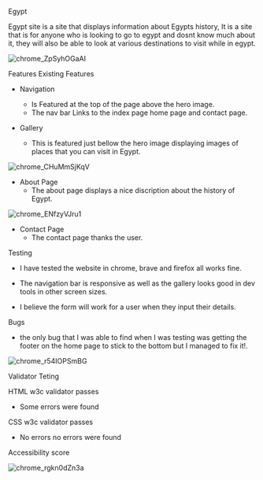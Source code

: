 Egypt

Egypt site is a site that displays information about Egypts history, It is a site that is for anyone who is looking to go to egypt and dosnt know much about it, they will also be able to look at various destinations to visit while in egypt.

![chrome_ZpSyhOGaAI](https://user-images.githubusercontent.com/43074374/139560568-8b8dd3d2-4070-4bb0-9add-21ff5f842ec5.png)

Features 
Existing Features
 - Navigation
   - Is Featured at the top of the page above the hero image.
   - The nav bar Links to the index page home page and contact page.

- Gallery 
    - This is featured just bellow the hero image displaying images of places that you can visit in Egypt.

![chrome_CHuMmSjKqV](https://user-images.githubusercontent.com/43074374/139554126-7d5fd890-14ff-4b4d-a515-a82034c0a626.png)
  
- About Page 
    - The about page displays a nice discription about the history of Egypt.

![chrome_ENfzyVJru1](https://user-images.githubusercontent.com/43074374/139559307-908d68a0-94b0-4028-ac46-4cc23da3cfa0.jpg)

- Contact Page 
    - The contact page thanks the user.

Testing
 - I have tested the website in chrome, brave and firefox all works fine.

 - The navigation bar is responsive as well as the gallery looks good in dev tools in other screen sizes.

 - I believe the form will work for a user when they input their details.

Bugs

 - the only bug that I was able to find when I was testing was getting the     footer on the home page to stick to the bottom but I managed to fix it!.

![chrome_r54IOPSmBG](https://user-images.githubusercontent.com/43074374/139558708-8ed3ff84-5777-4f79-8b38-77c335efe6c6.png)

Validator Teting

HTML w3c validator passes
 - Some errors were found

CSS w3c validator passes 
 - No errors no errors were found

Accessibility score

![chrome_rgkn0dZn3a](https://user-images.githubusercontent.com/43074374/139554097-ea126ea2-cd07-4040-b4df-9b04dc593bff.png)
